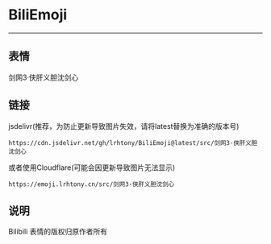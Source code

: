 # BiliEmoji
---
## 表情
剑网3·侠肝义胆沈剑心
## 链接
jsdelivr(推荐，为防止更新导致图片失效，请将latest替换为准确的版本号)
```
https://cdn.jsdelivr.net/gh/lrhtony/BiliEmoji@latest/src/剑网3·侠肝义胆沈剑心
```
或者使用Cloudflare(可能会因更新导致图片无法显示)
```
https://emoji.lrhtony.cn/src/剑网3·侠肝义胆沈剑心
```
## 说明
Bilibili 表情的版权归原作者所有
